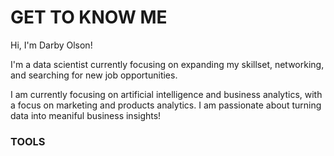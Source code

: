 # GET TO KNOW ME

<!--
**darbyolson/darbyolson** is a ✨ _special_ ✨ repository because its `README.md` (this file) appears on your GitHub profile.

Here are some ideas to get you started:

- 🔭 I’m currently working on ...
- 🌱 I’m currently learning ...
- 👯 I’m looking to collaborate on ...
- 🤔 I’m looking for help with ...
- 💬 Ask me about ...
- 📫 How to reach me: ...
- 😄 Pronouns: ...
- ⚡ Fun fact: ...
-->

Hi, I'm Darby Olson!

I'm a data scientist currently focusing on expanding my skillset, networking, and searching for new job opportunities.

I am currently focusing on artificial intelligence and business analytics, with a focus on marketing and products analytics. I am passionate about turning data into meaniful business insights!

### TOOLS
